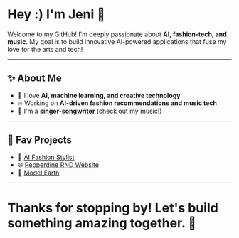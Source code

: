 # Hey :) I'm **Jeni** 🦋

Welcome to my GitHub! I'm deeply passionate about **AI, fashion-tech, and music**. My goal is to build innovative AI-powered applications that fuse my love for the arts and tech!

---

## ✨ About Me

- 🧠 I love **AI, machine learning, and creative technology**
- 🔥 Working on **AI-driven fashion recommendations and music tech**
- 🎤 I'm a **singer-songwriter** (check out my music!)

---

## 🌟 Fav Projects
- 🎨 [AI Fashion Stylist](https://github.com/jenniferbeni/AI-Stylist)
- 🌐 [Pepperdine RND Website](https://github.com/jenniferbeni/RnD-Website)
- 👥 [Model Earth](https://github.com/ModelEarth/home)

--- 
# Thanks for stopping by! Let's build something amazing together. 💜

